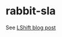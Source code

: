 # rabbit-sla

See [LShift blog post](http://www.lshift.net/blog/2016/08/24/new-rabbitmq-timestamp-tracking-feature/)

